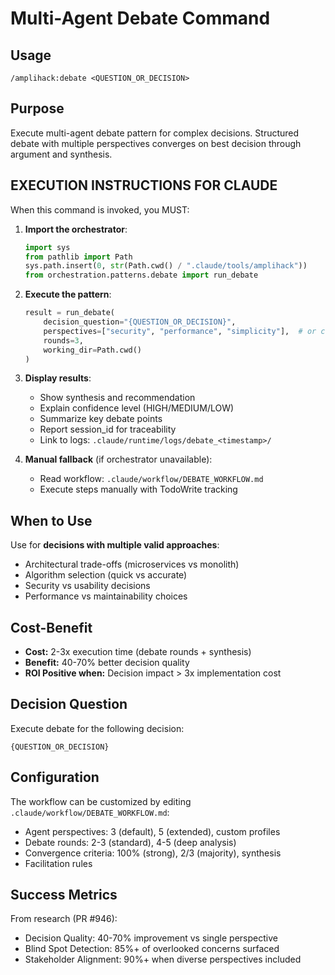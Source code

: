 # Multi-Agent Debate Command

## Usage

`/amplihack:debate <QUESTION_OR_DECISION>`

## Purpose

Execute multi-agent debate pattern for complex decisions. Structured debate with multiple perspectives converges on best decision through argument and synthesis.

## EXECUTION INSTRUCTIONS FOR CLAUDE

When this command is invoked, you MUST:

1. **Import the orchestrator**:

   ```python
   import sys
   from pathlib import Path
   sys.path.insert(0, str(Path.cwd() / ".claude/tools/amplihack"))
   from orchestration.patterns.debate import run_debate
   ```

2. **Execute the pattern**:

   ```python
   result = run_debate(
       decision_question="{QUESTION_OR_DECISION}",
       perspectives=["security", "performance", "simplicity"],  # or custom
       rounds=3,
       working_dir=Path.cwd()
   )
   ```

3. **Display results**:
   - Show synthesis and recommendation
   - Explain confidence level (HIGH/MEDIUM/LOW)
   - Summarize key debate points
   - Report session_id for traceability
   - Link to logs: `.claude/runtime/logs/debate_<timestamp>/`

4. **Manual fallback** (if orchestrator unavailable):
   - Read workflow: `.claude/workflow/DEBATE_WORKFLOW.md`
   - Execute steps manually with TodoWrite tracking

## When to Use

Use for **decisions with multiple valid approaches**:

- Architectural trade-offs (microservices vs monolith)
- Algorithm selection (quick vs accurate)
- Security vs usability decisions
- Performance vs maintainability choices

## Cost-Benefit

- **Cost:** 2-3x execution time (debate rounds + synthesis)
- **Benefit:** 40-70% better decision quality
- **ROI Positive when:** Decision impact > 3x implementation cost

## Decision Question

Execute debate for the following decision:

```
{QUESTION_OR_DECISION}
```

## Configuration

The workflow can be customized by editing `.claude/workflow/DEBATE_WORKFLOW.md`:

- Agent perspectives: 3 (default), 5 (extended), custom profiles
- Debate rounds: 2-3 (standard), 4-5 (deep analysis)
- Convergence criteria: 100% (strong), 2/3 (majority), synthesis
- Facilitation rules

## Success Metrics

From research (PR #946):

- Decision Quality: 40-70% improvement vs single perspective
- Blind Spot Detection: 85%+ of overlooked concerns surfaced
- Stakeholder Alignment: 90%+ when diverse perspectives included
